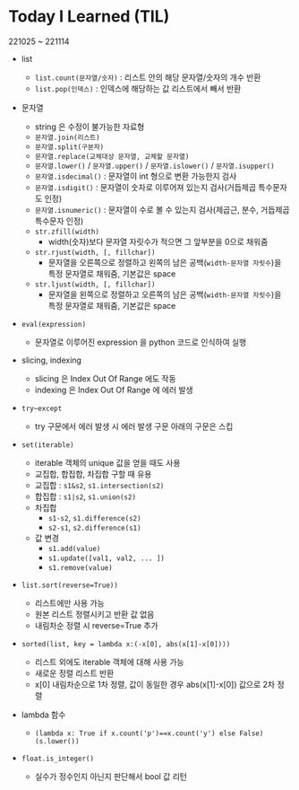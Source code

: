 # Today I Learned (TIL)

221025 ~ 221114
- list
  - `list.count(문자열/숫자)` : 리스트 안의 해당 문자열/숫자의 개수 반환
  - `list.pop(인덱스)` : 인덱스에 해당하는 값 리스트에서 빼서 반환
- 문자열
  - string 은 수정이 불가능한 자료형
  - `문자열.join(리스트)`
  - `문자열.split(구분자)`
  - `문자열.replace(교체대상 문자열, 교체할 문자열)`
  - `문자열.lower()` / `문자열.upper()` / `문자열.islower()` / `문자열.isupper()`
  - `문자열.isdecimal()` : 문자열이 int 형으로 변환 가능한지 검사
  - `문자열.isdigit()` : 문자열이 숫자로 이루어져 있는지 검사(거듭제곱 특수문자도 인정)
  - `문자열.isnumeric()` : 문자열이 수로 볼 수 있는지 검사(제곱근, 분수, 거듭제곱 특수문자 인정)
  - `str.zfill(width)`
    - width(숫자)보다 문자열 자릿수가 적으면 그 앞부분을 0으로 채워줌
  - `str.rjust(width, [, fillchar])`
    - 문자열을 오른쪽으로 정렬하고 왼쪽의 남은 공백(`width-문자열 자릿수`)을 특정 문자열로 채워줌, 기본값은 space
  - `str.ljust(width, [, fillchar])`
    - 문자열을 왼쪽으로 정렬하고 오른쪽의 남은 공백(`width-문자열 자릿수`)을 특정 문자열로 채워줌, 기본값은 space
  
- `eval(expression)`
  - 문자열로 이루어진 expression 을 python 코드로 인식하여 실행
- slicing, indexing
  - slicing 은 Index Out Of Range 에도 작동
  - indexing 은 Index Out Of Range 에 에러 발생
- `try~except`
  - try 구문에서 에러 발생 시 에러 발생 구문 아래의 구문은 스킵
- `set(iterable)`
  - iterable 객체의 unique 값을 얻을 때도 사용
  - 교집합, 합집합, 차집합 구할 때 유용
  - 교집합 : `s1&s2`, `s1.intersection(s2)`
  - 합집합 : `s1|s2`, `s1.union(s2)`
  - 차집합
    - `s1-s2`, `s1.difference(s2)`
    - `s2-s1`, `s2.difference(s1)`
  - 값 변경
    - `s1.add(value)`
    - `s1.update([val1, val2, ... ])`
    - `s1.remove(value)`
- `list.sort(reverse=True))`
  - 리스트에만 사용 가능
  - 원본 리스트 정렬시키고 반환 값 없음
  - 내림차순 정렬 시 reverse=True 추가
- `sorted(list, key = lambda x:(-x[0], abs(x[1]-x[0])))`
  - 리스트 외에도 iterable 객체에 대해 사용 가능
  - 새로운 정렬 리스트 반환
  - x[0] 내림차순으로 1차 정렬, 값이 동일한 경우 abs(x[1]-x[0]) 값으로 2차 정렬
  
- lambda 함수
  - `(lambda x: True if x.count('p')==x.count('y') else False)(s.lower())`
- `float.is_integer()`
  - 실수가 정수인지 아닌지 판단해서 bool 값 리턴
 
